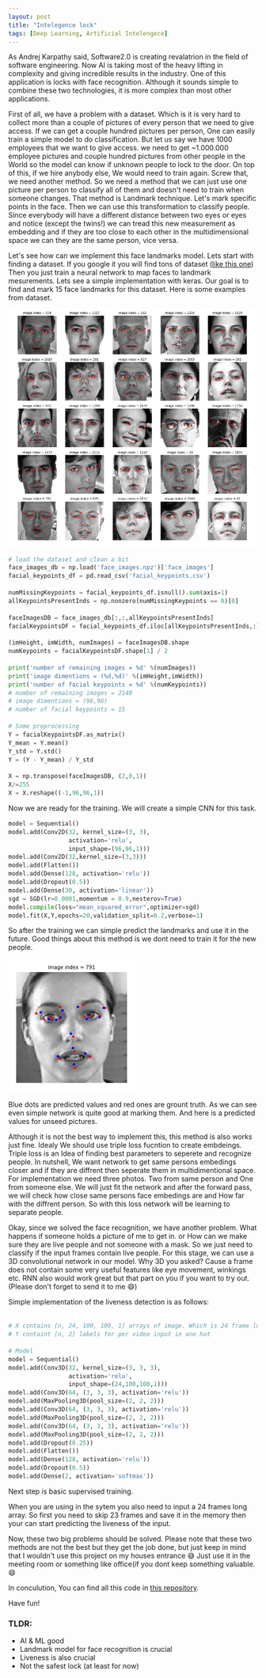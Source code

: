```yaml
---
layout: post
title: "Intelegence lock"
tags: [Deep Learning, Artificial Intelengece]
---
```




As Andrej Karpathy said, Software2.0 is creating revalatrion in the field of software engineering. Now AI  is taking most of the heavy lifting in complexity and giving incredible results in the industry. One of this application is locks with face recognition. Although it sounds simple to combine these two technologies, it is more complex than most other applications. 



First of all, we have a problem with a dataset. Which is it is very hard to collect more than a couple of pictures of every person that we need to give access. If we can get a couple hundred pictures per person, One can easily train a simple model to do classification. But let us say we have 1000 employees that we want to give access. we need to get ~1.000.000 employee pictures and couple hundred pictures from other people in the World so the model can know if unknown people to lock to the door. On top of this, if we hire anybody else, We would need to train again. Screw that, we need another method. So we need a method that we can just use one picture per person to classify all of them and doesn't need to train when someone changes. That method is Landmark technique. Let's mark specific points in the face. Then we can use this transformation to classify people. Since everybody will have a different distance between two eyes or eyes and notice (except the twins!) we can tread this new measurement as embedding and if they are too close to each other in the multidimensional space we can they are the same person, vice versa.

Let's see how can we implement this face landmarks model. Lets start with finding a dataset. If you google it you will find tons of dataset ([like this one](https://www.kaggle.com/drgilermo/face-images-with-marked-landmark-points)) Then you just train a neural network to map faces to landmark mesurements. Lets see a simple implementation with keras. Our goal is to find and mark 15 face landmarks for this dataset. Here is some examples from dataset.

![](../images/post5/1.png)

```python
# load the dataset and clean a bit 
face_images_db = np.load('face_images.npz')['face_images']
facial_keypoints_df = pd.read_csv('facial_keypoints.csv')

numMissingKeypoints = facial_keypoints_df.isnull().sum(axis=1)
allKeypointsPresentInds = np.nonzero(numMissingKeypoints == 0)[0]

faceImagesDB = face_images_db[:,:,allKeypointsPresentInds]
facialKeypointsDF = facial_keypoints_df.iloc[allKeypointsPresentInds,:].reset_index(drop=True)

(imHeight, imWidth, numImages) = faceImagesDB.shape
numKeypoints = facialKeypointsDF.shape[1] / 2

print('number of remaining images = %d' %(numImages))
print('image dimentions = (%d,%d)' %(imHeight,imWidth))
print('number of facial keypoints = %d' %(numKeypoints))
# number of remaining images = 2140
# image dimentions = (96,96)
# number of facial keypoints = 15

# Some preprocessing 
Y = facialKeypointsDF.as_matrix()
Y_mean = Y.mean()
Y_std = Y.std()
Y = (Y - Y_mean) / Y_std

X = np.transpose(faceImagesDB, (2,0,1))
X/=255
X = X.reshape((-1,96,96,1))
```

Now we are ready for the training. We will create a simple CNN for this task. 

```python
model = Sequential()
model.add(Conv2D(32, kernel_size=(3, 3),
                 activation='relu',
                 input_shape=(96,96,1)))
model.add(Conv2D(32,kernel_size=(3,3)))
model.add(Flatten())
model.add(Dense(128, activation='relu'))
model.add(Dropout(0.5))
model.add(Dense(30, activation='linear'))
sgd = SGD(lr=0.0001,momentum = 0.9,nesterov=True)
model.compile(loss="mean_squared_error",optimizer=sgd)
model.fit(X,Y,epochs=20,validation_split=0.2,verbose=1)
```

So after the training we can simple predict the landmarks and use it in the future. Good things about this method is we dont need to train it for the new people. 

![](../images/post5/2.png)

Blue dots are predicted values and red ones are grount truth. As we can see even simple network is quite good at marking them. And here is a predicted values for unseed pictures. 

Although it is not the best way to implement this, this method is also works just fine. Idealy We should use triple loss fucntion to create embdeings. Triple loss is an Idea of finding best parameters to seperete and recognize people. In nutshell, We want network to get same persons embedings closer and if they are diffrent then seperate them in multidimentional space. For implementation we need three photos. Two from same person and One from someone else. We will just fit the network and after the forward pass, we will check how close same persons face embedings are and How far with the diffrent person. So with this loss network will be learning to separate people. 



Okay, since we solved the face recognition, we have another problem. What happens if someone holds a picture of me to get in. or How can we make sure they are live people and not someone with a mask. So we just need to classify if the input frames contain live people. For this stage, we can use a 3D convolutional network in our model. Why 3D you asked? Cause a frame does not contain some very useful features like eye movement, winkings etc. RNN also would work great but that part on you if you want to try out. (Please don't forget to send it to me 😄) 

Simple implementation of the liveness detection is as follows: 

```python

# X contains [n, 24, 100, 100, 1] arrays of image. Which is 24 frame long video in gray scale
# Y containt [n, 2] labels for per video input in one hot 

# Model
model = Sequential()
model.add(Conv3D(32, kernel_size=(3, 3, 3),
                 activation='relu',
                 input_shape=(24,100,100,1)))
model.add(Conv3D(64, (3, 3, 3), activation='relu'))
model.add(MaxPooling3D(pool_size=(2, 2, 2)))
model.add(Conv3D(64, (3, 3, 3), activation='relu'))
model.add(MaxPooling3D(pool_size=(2, 2, 2)))
model.add(Conv3D(64, (3, 3, 3), activation='relu'))
model.add(MaxPooling3D(pool_size=(2, 2, 2)))
model.add(Dropout(0.25))
model.add(Flatten())
model.add(Dense(128, activation='relu'))
model.add(Dropout(0.5))
model.add(Dense(2, activation='softmax'))


```

Next step is basic supervised training. 

When you are using in the sytem you also need to input a 24 frames long array. So first you need to skip 23 frames and save it in the memory then your can start predicting the liveness of the input. 



Now, these two big problems should be solved. Please note that these two methods are not the best but they get the job done, but just keep in mind that I wouldn't use this project on my houses entrance 😅  Just use it in the meeting room or something like office(if you dont keep something valuable. 😄 


In conculution, You can find all this code in [this repository](https://github.com/AhmetHamzaEmra/Intelegent_Lock).

Have fun! 

### TLDR:

- AI & ML good
- Landmark model for face recognition is crucial 
- Liveness is also crucial
- Not the safest lock  (at least for now)